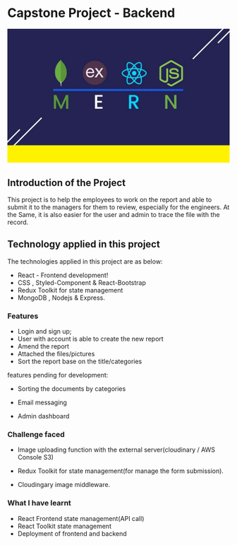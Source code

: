# Capstone Project - Backend

![Alt text](Mern.png)

## Introduction of the Project

This project is to help the employees to work on the report and able to submit it to the managers for them to review, especially for the engineers.
At the Same, it is also easier for the user and admin to trace the file with the record.

## Technology applied in this project

The technologies applied in this project are as below:

- React - Frontend development!
- CSS , Styled-Component & React-Bootstrap
- Redux Toolkit for state management
- MongoDB , Nodejs & Express.

### Features

- Login and sign up;
- User with account is able to create the new report
- Amend the report
- Attached the files/pictures
- Sort the report base on the title/categories

features pending for development:

- Sorting the documents by categories

- Email messaging

- Admin dashboard

### Challenge faced

- Image uploading function with the external server(cloudinary / AWS Console S3)

- Redux Toolkit for state management(for manage the form submission).

- Cloudingary image middleware.

### What I have learnt

- React Frontend state management(API call)
- React Toolkit state management
- Deployment of frontend and backend